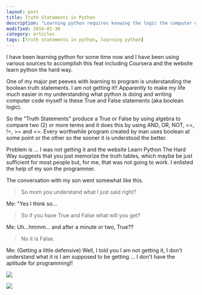 ```yaml
---
layout: post
title: Truth Statements in Python
description: "Learning python requires knowing the logic the computer uses to execute your request, known as truth statements."
modified: 2014-01-30
category: articles
tags: [truth statements in python, learning python]
---
```


I have been learning python for some time now and I have been using various sources to accomplish this feat including Coursera and the website learn python the hard way.

One of my major pet peeves with learning to program is understanding the boolean truth statements. I am not getting it!! Apparently to make my life much easier in my understanding what python is doing and writing computer code myself is these True and False statements (aka boolean logic).

So the "Truth Statements" produce a True or False by using algebra to compare two (2) or more terms and it does this by using AND, OR, NOT, ==, !=, >= and <=. Every worthwhile program created by man uses boolean at some point or the other so the sooner it is understood the better.

Problem is ... I was not getting it and the website Learn Python The Hard Way suggests that you just memorize the truth tables, which maybe be just sufficient for most people but, for me, that was not going to work. I enlisted the help of my son the programmer.

The conversation with my son went somewhat like this.
> So mom you understand what I just said right?

Me: "Yes I think so...

> So if you have True and False what will you get?

Me: Uh...hmmm... and after a minute or two, True??
> No it is False.

Me: (Getting a little defensive) Well, I told you I am not getting it, I don't understand what it is I am supposed to be getting ... I don't have the aptitude for programming!!

 


 
![](http://i1205.photobucket.com/albums/bb424/cybercorp/GitHub%20Images/2014-01-30_1230_zps340c3e32.png)

![](http://i1205.photobucket.com/albums/bb424/cybercorp/GitHub%20Images/2014-01-30_1243_zps5632c21f.png)

